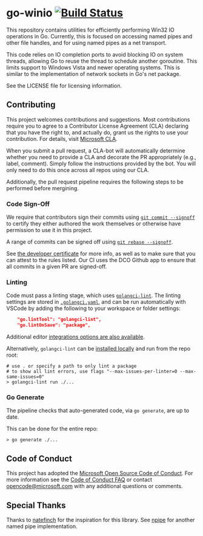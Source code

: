 # go-winio [![Build Status](https://github.com/microsoft/go-winio/actions/workflows/ci.yml/badge.svg)](https://github.com/microsoft/go-winio/actions/workflows/ci.yml)

This repository contains utilities for efficiently performing Win32 IO operations in
Go. Currently, this is focused on accessing named pipes and other file handles, and
for using named pipes as a net transport.

This code relies on IO completion ports to avoid blocking IO on system threads, allowing Go
to reuse the thread to schedule another goroutine. This limits support to Windows Vista and
newer operating systems. This is similar to the implementation of network sockets in Go's net
package.

See the LICENSE file for licensing information.

## Contributing

This project welcomes contributions and suggestions.
Most contributions require you to agree to a Contributor License Agreement (CLA) declaring that
you have the right to, and actually do, grant us the rights to use your contribution.
For details, visit [Microsoft CLA](https://cla.microsoft.com).

When you submit a pull request, a CLA-bot will automatically determine whether you need to
provide a CLA and decorate the PR appropriately (e.g., label, comment).
Simply follow the instructions provided by the bot.
You will only need to do this once across all repos using our CLA.

Additionally, the pull request pipeline requires the following steps to be performed before
mergining.

### Code Sign-Off

We require that contributors sign their commits using [`git commit --signoff`][git-commit-s]
to certify they either authored the work themselves or otherwise have permission to use it in this project.

A range of commits can be signed off using [`git rebase --signoff`][git-rebase-s].

See [the developer certificate](https://developercertificate.org) for more info,
as well as to make sure that you can attest to the rules listed.
Our CI uses the DCO Github app to ensure that all commits in a given PR are signed-off.

### Linting

Code must pass a linting stage, which uses [`golangci-lint`][lint].
The linting settings are stored in [`.golangci.yaml`](./.golangci.yaml), and can be run
automatically with VSCode by adding the following to your workspace or folder settings:

```json
    "go.lintTool": "golangci-lint",
    "go.lintOnSave": "package",
```

Additional editor [integrations options are also available][lint-ide].

Alternatively, `golangci-lint` can be [installed locally][lint-install] and run from the repo root:

```shell
# use . or specify a path to only lint a package
# to show all lint errors, use flags "--max-issues-per-linter=0 --max-same-issues=0"
> golangci-lint run ./...
```

### Go Generate

The pipeline checks that auto-generated code, via `go generate`, are up to date.

This can be done for the entire repo:

```shell
> go generate ./...
```

## Code of Conduct

This project has adopted the [Microsoft Open Source Code of Conduct](https://opensource.microsoft.com/codeofconduct/).
For more information see the [Code of Conduct FAQ](https://opensource.microsoft.com/codeofconduct/faq/) or
contact [opencode@microsoft.com](mailto:opencode@microsoft.com) with any additional questions or comments.

## Special Thanks

Thanks to [natefinch][natefinch] for the inspiration for this library.
See [npipe](https://github.com/natefinch/npipe) for another named pipe implementation.

[lint]: https://golangci-lint.run/
[lint-ide]: https://golangci-lint.run/usage/integrations/#editor-integration
[lint-install]: https://golangci-lint.run/usage/install/#local-installation

[git-commit-s]: https://git-scm.com/docs/git-commit#Documentation/git-commit.txt--s
[git-rebase-s]: https://git-scm.com/docs/git-rebase#Documentation/git-rebase.txt---signoff

[natefinch]: https://github.com/natefinch

